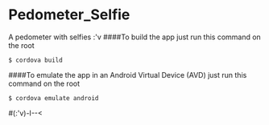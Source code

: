 # Pedometer_Selfie
A pedometer with selfies :'v
####To build the app just run this command on the root
```
$ cordova build
```
####To emulate the app in an Android Virtual Device (AVD) just run this command on the root
```
$ cordova emulate android
```
#(:'v)-I--<
